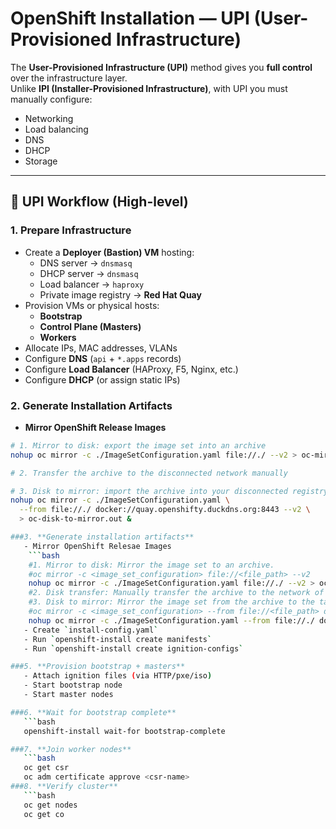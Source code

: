 # OpenShift Installation — UPI (User-Provisioned Infrastructure)

The **User-Provisioned Infrastructure (UPI)** method gives you **full control** over the infrastructure layer.  
Unlike **IPI (Installer-Provisioned Infrastructure)**, with UPI you must manually configure:

- Networking  
- Load balancing  
- DNS  
- DHCP  
- Storage  

---

## 🔹 UPI Workflow (High-level)

### 1. Prepare Infrastructure
- Create a **Deployer (Bastion) VM** hosting:
  - DNS server → `dnsmasq`
  - DHCP server → `dnsmasq`
  - Load balancer → `haproxy`
  - Private image registry → **Red Hat Quay**
- Provision VMs or physical hosts:
  - **Bootstrap**
  - **Control Plane (Masters)**
  - **Workers**
- Allocate IPs, MAC addresses, VLANs  
- Configure **DNS** (`api` + `*.apps` records)  
- Configure **Load Balancer** (HAProxy, F5, Nginx, etc.)  
- Configure **DHCP** (or assign static IPs)   

### 2. Generate Installation Artifacts
- **Mirror OpenShift Release Images**  

```bash
# 1. Mirror to disk: export the image set into an archive
nohup oc mirror -c ./ImageSetConfiguration.yaml file://./ --v2 > oc-mirror-to-disk.out &

# 2. Transfer the archive to the disconnected network manually

# 3. Disk to mirror: import the archive into your disconnected registry
nohup oc mirror -c ./ImageSetConfiguration.yaml \
  --from file://./ docker://quay.openshifty.duckdns.org:8443 --v2 \
  > oc-disk-to-mirror.out &

###3. **Generate installation artifacts**
   - Mirror OpenShift Relesae Images
	```bash
	#1. Mirror to disk: Mirror the image set to an archive.
	#oc mirror -c <image_set_configuration> file://<file_path> --v2
	nohup oc mirror -c ./ImageSetConfiguration.yaml file://./ --v2 > oc-mirror-to-disk.out &
	#2. Disk transfer: Manually transfer the archive to the network of the disconnected mirror registry.
	#3. Disk to mirror: Mirror the image set from the archive to the target disconnected registry.
	#oc mirror -c <image_set_configuration> --from file://<file_path> docker://<mirror_registry_url> --v2
	nohup oc mirror -c ./ImageSetConfiguration.yaml --from file://./ docker://quay.openshifty.duckdns.org:8443 --v2 > oc-disk-to-mirror.out &
   - Create `install-config.yaml`
   - Run `openshift-install create manifests`
   - Run `openshift-install create ignition-configs`

###5. **Provision bootstrap + masters**
   - Attach ignition files (via HTTP/pxe/iso)
   - Start bootstrap node
   - Start master nodes

###6. **Wait for bootstrap complete**
   ```bash
   openshift-install wait-for bootstrap-complete

###7. **Join worker nodes**
   ```bash
   oc get csr
   oc adm certificate approve <csr-name>
###8. **Verify cluster**
   ```bash
   oc get nodes
   oc get co
   
